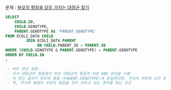 문제 : [부모의 형질을 모두 가지는 대장균 찾기](https://school.programmers.co.kr/learn/courses/30/lessons/301647)

```sql
SELECT
    CHILD.ID,
    CHILD.GENOTYPE,
    PARENT.GENOTYPE AS 'PARENT_GENOTYPE'
FROM ECOLI_DATA CHILD
         JOIN ECOLI_DATA PARENT
              ON CHILD.PARENT_ID = PARENT.ID
WHERE (CHILD.GENOTYPE & PARENT.GENOTYPE) = PARENT.GENOTYPE
ORDER BY CHILD.ID
;

-- 비트 연산 설명:
-- 자식 대장균의 형질에서 부모 대장균의 형질과 비트 AND 연산을 수행
-- 이 연산 결과가 부모의 형질 (PARENT.GENOTYPE)과 동일하다면, 자식이 부모의 모든 형질을 포함하고 있음을 의미
-- 즉, 자식의 형질이 부모의 형질을 모두 갖추고 있는 경우를 찾는 조건
```